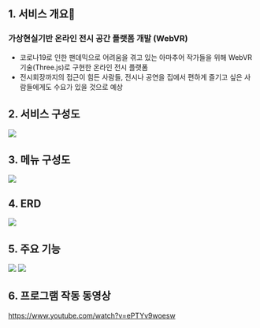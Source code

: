 ## 1. 서비스 개요🌄
### 가상현실기반 온라인 전시 공간 플랫폼 개발 (WebVR)
* 코로나19로 인한 팬데믹으로 어려움을 겪고 있는 아마추어 작가들을 위해 WebVR 기술(Three.js)로 구현한 온라인 전시 플랫폼
* 전시회장까지의 접근이 힘든 사람들, 전시나 공연을 집에서 편하게 즐기고 싶은 사람들에게도 수요가 있을 것으로 예상

## 2. 서비스 구성도
<img src="https://user-images.githubusercontent.com/72064966/150841823-1ca545ea-416e-47ec-8f9c-8df15a02c3cf.PNG">

## 3. 메뉴 구성도
<img src="https://user-images.githubusercontent.com/72064966/150842125-c55e592d-9e7b-4681-8a82-e319ef1935a9.png">

## 4. ERD
<img src="https://user-images.githubusercontent.com/72064966/150841955-7d6fbcb3-8516-40fe-8c7d-3a5945c05716.png">

## 5. 주요 기능
<img src="https://user-images.githubusercontent.com/72064966/150842582-44ae70fc-c8d9-4e4a-8b42-99cc06a6c26d.PNG">
<img src="https://user-images.githubusercontent.com/72064966/150842596-ebea0eb9-4312-4185-a185-6b5f2595ef3a.PNG">

## 6. 프로그램 작동 동영상
https://www.youtube.com/watch?v=ePTYv9woesw
